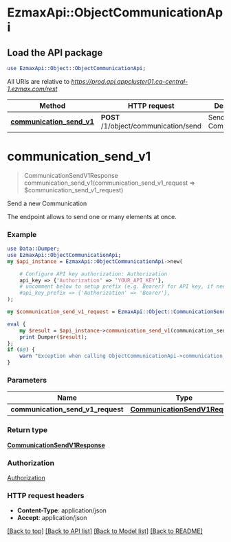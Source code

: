 # EzmaxApi::ObjectCommunicationApi

## Load the API package
```perl
use EzmaxApi::Object::ObjectCommunicationApi;
```

All URIs are relative to *https://prod.api.appcluster01.ca-central-1.ezmax.com/rest*

Method | HTTP request | Description
------------- | ------------- | -------------
[**communication_send_v1**](ObjectCommunicationApi.md#communication_send_v1) | **POST** /1/object/communication/send | Send a new Communication


# **communication_send_v1**
> CommunicationSendV1Response communication_send_v1(communication_send_v1_request => $communication_send_v1_request)

Send a new Communication

The endpoint allows to send one or many elements at once.

### Example
```perl
use Data::Dumper;
use EzmaxApi::ObjectCommunicationApi;
my $api_instance = EzmaxApi::ObjectCommunicationApi->new(

    # Configure API key authorization: Authorization
    api_key => {'Authorization' => 'YOUR_API_KEY'},
    # uncomment below to setup prefix (e.g. Bearer) for API key, if needed
    #api_key_prefix => {'Authorization' => 'Bearer'},
);

my $communication_send_v1_request = EzmaxApi::Object::CommunicationSendV1Request->new(); # CommunicationSendV1Request | 

eval {
    my $result = $api_instance->communication_send_v1(communication_send_v1_request => $communication_send_v1_request);
    print Dumper($result);
};
if ($@) {
    warn "Exception when calling ObjectCommunicationApi->communication_send_v1: $@\n";
}
```

### Parameters

Name | Type | Description  | Notes
------------- | ------------- | ------------- | -------------
 **communication_send_v1_request** | [**CommunicationSendV1Request**](CommunicationSendV1Request.md)|  | 

### Return type

[**CommunicationSendV1Response**](CommunicationSendV1Response.md)

### Authorization

[Authorization](../README.md#Authorization)

### HTTP request headers

 - **Content-Type**: application/json
 - **Accept**: application/json

[[Back to top]](#) [[Back to API list]](../README.md#documentation-for-api-endpoints) [[Back to Model list]](../README.md#documentation-for-models) [[Back to README]](../README.md)

